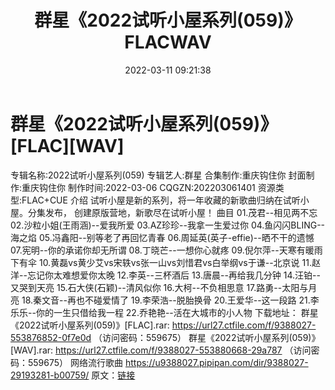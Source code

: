 ﻿---
title: 群星《2022试听小屋系列(059)》FLACWAV
date: 2022-03-11 09:21:38
categories: 新碟专辑、稀有等精品
tags: 华语中文
---
# 群星《2022试听小屋系列(059)》[FLAC][WAV]

专辑名称:2022试听小屋系列(059)
专辑艺人:群星
合集制作:重庆钩住你
封面制作:重庆钩住你
制作时间:2022-03-06
CQGZN:202203061401
资源类型:FLAC+CUE
介绍
试听小屋是新的系列，将一年收藏的新歌曲归纳在试听小屋。分集发布，
创建原版营地，新歌尽在试听小屋！
曲目
01.茂君--相见两不忘
02.沙粒小姐(王雨涵)--爱我所爱
03.AZ珍珍--我拿一生爱过你
04.鱼闪闪BLING--海之焰
05.冯鑫阳--别等老了再回忆青春
06.周延英(英子-effie)--晒不干的遗憾
07.宪明--你的承诺你却无所谓
08.丁晓芒--一想你心就疼
09.倪尔萍--天寒有暖雨下有伞
10.黄磊vs黄少艾vs宋轶vs张一山vs刘惜君vs白举纲vs于谦--北京说
11.赵洋--忘记你太难想爱你太晚
12.李英--三杯酒后
13.唐晨--再给我几分钟
14.汪铂--又哭到天亮
15.石大侠(石颖)--清风似你
16.大柯--不负相思意
17.路勇--太阳与月亮
18.秦文音--再也不碰爱情了
19.李荣浩--脱胎换骨
20.王爱华--这一段路
21.李乐乐--你的一生只借给我一程
22.乔艳艳--活在大城市的小人物
下载地址：
群星《2022试听小屋系列(059)》[FLAC].rar: https://url27.ctfile.com/f/9388027-553876852-0f7e0d
（访问密码：559675）
群星《2022试听小屋系列(059)》[WAV].rar: https://url27.ctfile.com/f/9388027-553880668-29a787
（访问密码：559675）
网络流行歌曲
https://u9388027.pipipan.com/dir/9388027-29193281-b00759/
原文：[链接](https://blog.sina.com.cn/s/blog_1647c7e7601030w5g.html)